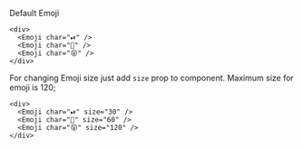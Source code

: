 Default Emoji

```
<div>
  <Emoji char="⏯" />
  <Emoji char="🐜" />
  <Emoji char="😝" />
</div>
```

For changing Emoji size just add `size` prop to component. Maximum size for emoji is 120;

```
<div>
  <Emoji char="⏯" size="30" />
  <Emoji char="🐜" size="60" />
  <Emoji char="😝" size="120" />
</div>
```
